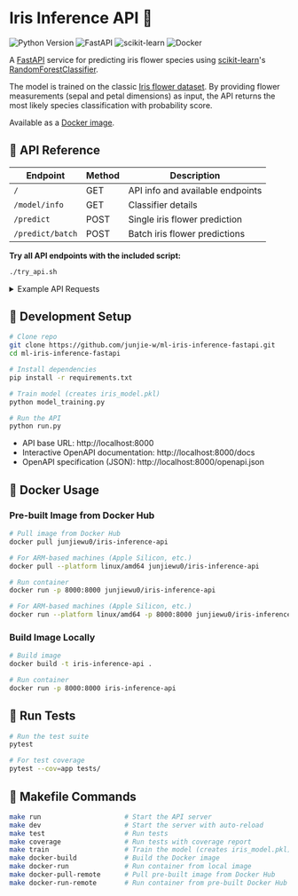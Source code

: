 # Iris Inference API 🪻

![Python Version](https://img.shields.io/badge/python-3.13.2-blue)
![FastAPI](https://img.shields.io/badge/FastAPI-0.115.11-green)
![scikit-learn](https://img.shields.io/badge/scikit--learn-1.6.1-orange)
![Docker](https://img.shields.io/badge/Docker-enabled-blue)

A [FastAPI](https://fastapi.tiangolo.com/) service for predicting iris flower species using [scikit-learn](https://scikit-learn.org/)'s [RandomForestClassifier](https://scikit-learn.org/stable/modules/generated/sklearn.ensemble.RandomForestClassifier.html).

The model is trained on the classic [Iris flower dataset](https://scikit-learn.org/stable/auto_examples/datasets/plot_iris_dataset.html). By providing flower measurements (sepal and petal dimensions) as input, the API returns the most likely species classification with probability score.

Available as a [Docker image](https://hub.docker.com/r/junjiewu0/iris-inference-api).

## 🪻 API Reference

| Endpoint | Method | Description |
|----------|--------|-------------|
| `/` | GET | API info and available endpoints |
| `/model/info` | GET | Classifier details |
| `/predict` | POST | Single iris flower prediction |
| `/predict/batch` | POST | Batch iris flower predictions |

**Try all API endpoints with the included script:**

```bash
./try_api.sh
```

<details>
<summary>Example API Requests</summary>

### Root Endpoint

```bash
curl http://localhost:8000/
```

### Model Info Endpoint

```bash
curl http://localhost:8000/model/info
```

### Single Prediction

```bash
curl -X POST http://localhost:8000/predict \
  -H "Content-Type: application/json" \
  -d '{
    "sepal_length": 5.1,
    "sepal_width": 3.5,
    "petal_length": 1.4,
    "petal_width": 0.2
  }'
```

### Batch Prediction

```bash
curl -X POST http://localhost:8000/predict/batch \
  -H "Content-Type: application/json" \
  -d '{
    "samples": [
      {
        "sepal_length": 5.1,
        "sepal_width": 3.5,
        "petal_length": 1.4,
        "petal_width": 0.2
      },
      {
        "sepal_length": 6.2,
        "sepal_width": 2.9,
        "petal_length": 4.3,
        "petal_width": 1.3
      }
    ]
  }'
```
</details>

## 🪻 Development Setup

```bash
# Clone repo
git clone https://github.com/junjie-w/ml-iris-inference-fastapi.git
cd ml-iris-inference-fastapi

# Install dependencies
pip install -r requirements.txt

# Train model (creates iris_model.pkl)
python model_training.py

# Run the API
python run.py
```

- API base URL: http://localhost:8000
- Interactive OpenAPI documentation: http://localhost:8000/docs
- OpenAPI specification (JSON): http://localhost:8000/openapi.json

## 🪻 Docker Usage

### Pre-built Image from Docker Hub

```bash
# Pull image from Docker Hub
docker pull junjiewu0/iris-inference-api

# For ARM-based machines (Apple Silicon, etc.)
docker pull --platform linux/amd64 junjiewu0/iris-inference-api

# Run container
docker run -p 8000:8000 junjiewu0/iris-inference-api

# For ARM-based machines (Apple Silicon, etc.)
docker run --platform linux/amd64 -p 8000:8000 junjiewu0/iris-inference-api
```

### Build Image Locally

```bash
# Build image
docker build -t iris-inference-api .

# Run container
docker run -p 8000:8000 iris-inference-api
```

## 🪻 Run Tests

```bash
# Run the test suite
pytest

# For test coverage
pytest --cov=app tests/
```

## 🪻 Makefile Commands

```bash
make run                     # Start the API server
make dev                     # Start the server with auto-reload
make test                    # Run tests
make coverage                # Run tests with coverage report
make train                   # Train the model (creates iris_model.pkl)
make docker-build            # Build the Docker image
make docker-run              # Run container from local image
make docker-pull-remote      # Pull pre-built image from Docker Hub
make docker-run-remote       # Run container from pre-built Docker Hub image
```
